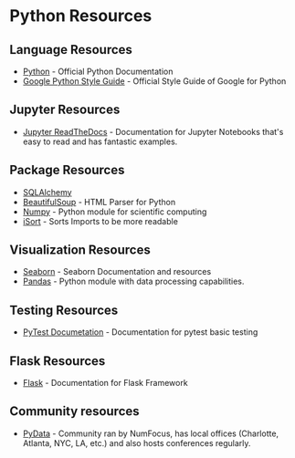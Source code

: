 # Python Resources

## Language Resources

- [Python](https://www.python.org/) - Official Python Documentation
- [Google Python Style Guide](https://google.github.io/styleguide/pyguide.html#38-comments-and-docstrings) - Official Style Guide of Google for Python

## Jupyter Resources

- [Jupyter ReadTheDocs](https://jupyter-notebook.readthedocs.io/en/stable/index.html) - Documentation for Jupyter Notebooks that's easy to read and has fantastic examples.

## Package Resources

- [SQLAlchemy](https://docs.sqlalchemy.org/en/13/)
- [BeautifulSoup](https://www.crummy.com/software/BeautifulSoup/) - HTML Parser for Python
- [Numpy](https://numpy.org/) - Python module for scientific computing
- [iSort](https://github.com/timothycrosley/isort/wiki/isort-Plugins) - Sorts Imports to be more readable

## Visualization Resources

- [Seaborn](https://seaborn.pydata.org/index.html) - Seaborn Documentation and resources
- [Pandas](https://pandas.pydata.org/) - Python module with data processing capabilities.

## Testing Resources

- [PyTest Documetation](https://docs.pytest.org/) - Documentation for pytest basic testing

## Flask Resources

- [Flask](https://pypi.org/project/Flask/) - Documentation for Flask Framework

## Community resources

- [PyData](https://pydata.org/) - Community ran by NumFocus, has local offices (Charlotte, Atlanta, NYC, LA, etc.) and also hosts conferences regularly.
